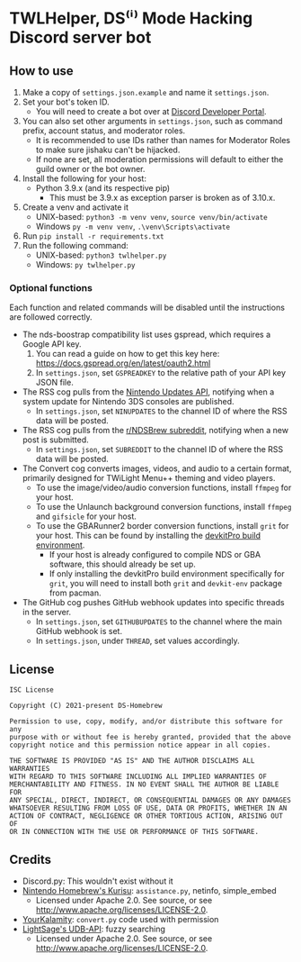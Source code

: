 # TWLHelper, DS⁽ⁱ⁾ Mode Hacking Discord server bot

## How to use

1. Make a copy of `settings.json.example` and name it `settings.json`.
1. Set your bot's token ID.
    - You will need to create a bot over at [Discord Developer Portal](https://discord.com/developers/applications).
1. You can also set other arguments in `settings.json`, such as command prefix, account status, and moderator roles.
    - It is recommended to use IDs rather than names for Moderator Roles to make sure jishaku can't be hijacked.
    - If none are set, all moderation permissions will default to either the guild owner or the bot owner.
1. Install the following for your host:
    - Python 3.9.x (and its respective pip)
        - This must be 3.9.x as exception parser is broken as of 3.10.x.
1. Create a venv and activate it
    - UNIX-based: `python3 -m venv venv`, `source venv/bin/activate`
    - Windows `py -m venv venv`, `.\venv\Scripts\activate`
1. Run `pip install -r requirements.txt`
1. Run the following command:
    - UNIX-based: `python3 twlhelper.py`
    - Windows: `py twlhelper.py`

### Optional functions

Each function and related commands will be disabled until the instructions are followed correctly.

- The nds-boostrap compatibility list uses gspread, which requires a Google API key.
    1. You can read a guide on how to get this key here: https://docs.gspread.org/en/latest/oauth2.html
    1. In `settings.json`, set `GSPREADKEY` to the relative path of your API key JSON file.
- The RSS cog pulls from the [Nintendo Updates API](https://yls8.mtheall.com/ninupdates), notifying when a system update for Nintendo 3DS consoles are published.
    - In `settings.json`, set `NINUPDATES` to the channel ID of where the RSS data will be posted.
- The RSS cog pulls from the [r/NDSBrew subreddit](https://reddit.com/r/ndsbrew), notifying when a new post is submitted.
    - In `settings.json`, set `SUBREDDIT` to the channel ID of where the RSS data will be posted.
- The Convert cog converts images, videos, and audio to a certain format, primarily designed for TWiLight Menu++ theming and video players.
    - To use the image/video/audio conversion functions, install `ffmpeg` for your host.
    - To use the Unlaunch background conversion functions, install `ffmpeg` and `gifsicle` for your host.
    - To use the GBARunner2 border conversion functions, install `grit` for your host. This can be found by installing the [devkitPro build environment](https://devkitpro.org/wiki/Getting_Started).
        - If your host is already configured to compile NDS or GBA software, this should already be set up.
        - If only installing the devkitPro build environment specifically for `grit`, you will need to install both `grit` and `devkit-env` package from pacman.
- The GitHub cog pushes GitHub webhook updates into specific threads in the server.
    - In `settings.json`, set `GITHUBUPDATES` to the channel where the main GitHub webhook is set.
    - In `settings.json`, under `THREAD`, set values accordingly.

## License
```
ISC License

Copyright (C) 2021-present DS-Homebrew

Permission to use, copy, modify, and/or distribute this software for any
purpose with or without fee is hereby granted, provided that the above
copyright notice and this permission notice appear in all copies.

THE SOFTWARE IS PROVIDED "AS IS" AND THE AUTHOR DISCLAIMS ALL WARRANTIES
WITH REGARD TO THIS SOFTWARE INCLUDING ALL IMPLIED WARRANTIES OF
MERCHANTABILITY AND FITNESS. IN NO EVENT SHALL THE AUTHOR BE LIABLE FOR
ANY SPECIAL, DIRECT, INDIRECT, OR CONSEQUENTIAL DAMAGES OR ANY DAMAGES
WHATSOEVER RESULTING FROM LOSS OF USE, DATA OR PROFITS, WHETHER IN AN
ACTION OF CONTRACT, NEGLIGENCE OR OTHER TORTIOUS ACTION, ARISING OUT OF
OR IN CONNECTION WITH THE USE OR PERFORMANCE OF THIS SOFTWARE.
```

## Credits
- Discord.py: This wouldn't exist without it
- [Nintendo Homebrew's Kurisu](https://github.com/nh-server/kurisu): `assistance.py`, netinfo, simple_embed
    - Licensed under Apache 2.0. See source, or see http://www.apache.org/licenses/LICENSE-2.0.
- [YourKalamity](https://github.com/YourKalamity): `convert.py` code used with permission
- [LightSage's UDB-API](https://github.com/LightSage/UDB-API): fuzzy searching
    - Licensed under Apache 2.0. See source, or see http://www.apache.org/licenses/LICENSE-2.0.
